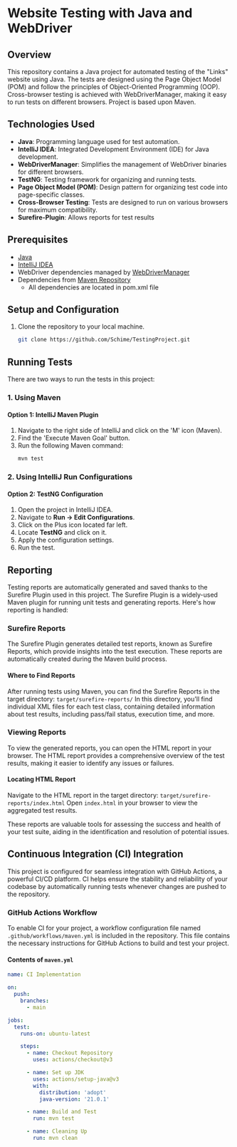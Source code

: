 # Website Testing with Java and WebDriver

## Overview

This repository contains a Java project for automated testing of the "Links" website using Java. The tests are designed using the Page Object Model (POM) and follow the principles of Object-Oriented Programming (OOP). Cross-browser testing is achieved with WebDriverManager, making it easy to run tests on different browsers. Project is based upon Maven.

## Technologies Used

- **Java**: Programming language used for test automation.
- **IntelliJ IDEA**: Integrated Development Environment (IDE) for Java development.
- **WebDriverManager**: Simplifies the management of WebDriver binaries for different browsers.
- **TestNG**: Testing framework for organizing and running tests.
- **Page Object Model (POM)**: Design pattern for organizing test code into page-specific classes.
- **Cross-Browser Testing**: Tests are designed to run on various browsers for maximum compatibility.
- **Surefire-Plugin**: Allows reports for test results

## Prerequisites

- [Java](https://www.oracle.com/java/technologies/javase-downloads.html)
- [IntelliJ IDEA](https://www.jetbrains.com/idea/download/)
- WebDriver dependencies managed by [WebDriverManager](https://github.com/bonigarcia/webdrivermanager)
- Dependencies from [Maven Repository](https://mvnrepository.com/)
     - All dependencies are located in pom.xml file

## Setup and Configuration

1. Clone the repository to your local machine.
   ```bash
   git clone https://github.com/Schime/TestingProject.git

## Running Tests

There are two ways to run the tests in this project:

### 1. Using Maven

#### Option 1: IntelliJ Maven Plugin

1. Navigate to the right side of IntelliJ and click on the 'M' icon (Maven).
2. Find the 'Execute Maven Goal' button.
3. Run the following Maven command:
    ```bash
    mvn test
    ```
   
### 2. Using IntelliJ Run Configurations

#### Option 2: TestNG Configuration

1. Open the project in IntelliJ IDEA.
2. Navigate to **Run -> Edit Configurations**.
3. Click on the Plus icon located far left.
4. Locate **TestNG** and click on it.
5. Apply the configuration settings.
6. Run the test.

## Reporting

Testing reports are automatically generated and saved thanks to the Surefire Plugin used in this project. The Surefire Plugin is a widely-used Maven plugin for running unit tests and generating reports. Here's how reporting is handled:

### Surefire Reports

The Surefire Plugin generates detailed test reports, known as Surefire Reports, which provide insights into the test execution. These reports are automatically created during the Maven build process.

#### Where to Find Reports

After running tests using Maven, you can find the Surefire Reports in the target directory:
    ```
     target/surefire-reports/
    ```
In this directory, you'll find individual XML files for each test class, containing detailed information about test results, including pass/fail status, execution time, and more.

### Viewing Reports

To view the generated reports, you can open the HTML report in your browser. The HTML report provides a comprehensive overview of the test results, making it easier to identify any issues or failures.

#### Locating HTML Report

Navigate to the HTML report in the target directory:
    ```
      target/surefire-reports/index.html
    ```
Open `index.html` in your browser to view the aggregated test results.

These reports are valuable tools for assessing the success and health of your test suite, aiding in the identification and resolution of potential issues.

## Continuous Integration (CI) Integration

This project is configured for seamless integration with GitHub Actions, a powerful CI/CD platform. CI helps ensure the stability and reliability of your codebase by automatically running tests whenever changes are pushed to the repository.

### GitHub Actions Workflow

To enable CI for your project, a workflow configuration file named `.github/workflows/maven.yml` is included in the repository. This file contains the necessary instructions for GitHub Actions to build and test your project.

#### Contents of `maven.yml`

```yaml
name: CI Implementation

on:
  push:
    branches:
      - main

jobs:
  test:
    runs-on: ubuntu-latest

    steps:
      - name: Checkout Repository
        uses: actions/checkout@v3

      - name: Set up JDK
        uses: actions/setup-java@v3
        with:
          distribution: 'adopt'
          java-version: '21.0.1'

      - name: Build and Test
        run: mvn test

      - name: Cleaning Up
        run: mvn clean


